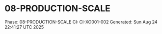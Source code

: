 # 08-PRODUCTION-SCALE
Phase: 08-PRODUCTION-SCALE
CI: CI-XO001-002
Generated: Sun Aug 24 22:41:27 UTC 2025
